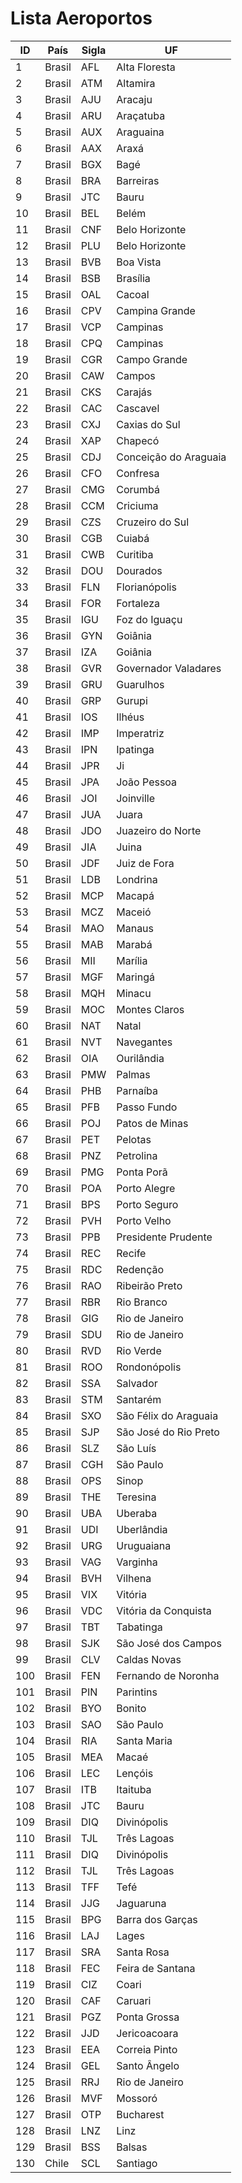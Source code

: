 # Lista Aeroportos

ID | País | Sigla | UF
|---|---|---|---|
1 | Brasil | AFL | Alta Floresta
2 | Brasil | ATM | Altamira
3 | Brasil | AJU | Aracaju
4 | Brasil | ARU | Araçatuba
5 | Brasil | AUX | Araguaina
6 | Brasil | AAX | Araxá
7 | Brasil | BGX | Bagé
8 | Brasil | BRA | Barreiras
9 | Brasil | JTC | Bauru
10 | Brasil | BEL | Belém
11 | Brasil | CNF | Belo Horizonte
12 | Brasil | PLU | Belo Horizonte
13 | Brasil | BVB | Boa Vista
14 | Brasil | BSB | Brasília
15 | Brasil | OAL | Cacoal
16 | Brasil | CPV | Campina Grande
17 | Brasil | VCP | Campinas
18 | Brasil | CPQ | Campinas
19 | Brasil | CGR | Campo Grande
20 | Brasil | CAW | Campos
21 | Brasil | CKS | Carajás
22 | Brasil | CAC | Cascavel
23 | Brasil | CXJ | Caxias do Sul
24 | Brasil | XAP | Chapecó
25 | Brasil | CDJ | Conceição do Araguaia
26 | Brasil | CFO | Confresa
27 | Brasil | CMG | Corumbá
28 | Brasil | CCM | Criciuma
29 | Brasil | CZS | Cruzeiro do Sul
30 | Brasil | CGB | Cuiabá
31 | Brasil | CWB | Curitiba
32 | Brasil | DOU | Dourados
33 | Brasil | FLN | Florianópolis
34 | Brasil | FOR | Fortaleza
35 | Brasil | IGU | Foz do Iguaçu
36 | Brasil | GYN | Goiânia
37 | Brasil | IZA | Goiânia
38 | Brasil | GVR | Governador Valadares
39 | Brasil | GRU | Guarulhos
40 | Brasil | GRP | Gurupi
41 | Brasil | IOS | Ilhéus
42 | Brasil | IMP | Imperatriz
43 | Brasil | IPN | Ipatinga
44 | Brasil | JPR | Ji|Paraná
45 | Brasil | JPA | João Pessoa
46 | Brasil | JOI | Joinville
47 | Brasil | JUA | Juara
48 | Brasil | JDO | Juazeiro do Norte
49 | Brasil | JIA | Juina
50 | Brasil | JDF | Juiz de Fora
51 | Brasil | LDB | Londrina
52 | Brasil | MCP | Macapá
53 | Brasil | MCZ | Maceió
54 | Brasil | MAO | Manaus
55 | Brasil | MAB | Marabá
56 | Brasil | MII | Marília
57 | Brasil | MGF | Maringá
58 | Brasil | MQH | Minacu
59 | Brasil | MOC | Montes Claros
60 | Brasil | NAT | Natal
61 | Brasil | NVT | Navegantes
62 | Brasil | OIA | Ourilândia
63 | Brasil | PMW | Palmas
64 | Brasil | PHB | Parnaíba
65 | Brasil | PFB | Passo Fundo
66 | Brasil | POJ | Patos de Minas
67 | Brasil | PET | Pelotas
68 | Brasil | PNZ | Petrolina
69 | Brasil | PMG | Ponta Porã
70 | Brasil | POA | Porto Alegre
71 | Brasil | BPS | Porto Seguro
72 | Brasil | PVH | Porto Velho
73 | Brasil | PPB | Presidente Prudente
74 | Brasil | REC | Recife
75 | Brasil | RDC | Redenção
76 | Brasil | RAO | Ribeirão Preto
77 | Brasil | RBR | Rio Branco
78 | Brasil | GIG | Rio de Janeiro
79 | Brasil | SDU | Rio de Janeiro
80 | Brasil | RVD | Rio Verde
81 | Brasil | ROO | Rondonópolis
82 | Brasil | SSA | Salvador
83 | Brasil | STM | Santarém
84 | Brasil | SXO | São Félix do Araguaia
85 | Brasil | SJP | São José do Rio Preto
86 | Brasil | SLZ | São Luís
87 | Brasil | CGH | São Paulo
88 | Brasil | OPS | Sinop
89 | Brasil | THE | Teresina
90 | Brasil | UBA | Uberaba
91 | Brasil | UDI | Uberlândia
92 | Brasil | URG | Uruguaiana
93 | Brasil | VAG | Varginha
94 | Brasil | BVH | Vilhena
95 | Brasil | VIX | Vitória
96 | Brasil | VDC | Vitória da Conquista
97 | Brasil | TBT | Tabatinga
98 | Brasil | SJK | São José dos Campos
99 | Brasil | CLV | Caldas Novas
100 | Brasil | FEN | Fernando de Noronha
101 | Brasil | PIN | Parintins
102 | Brasil | BYO | Bonito
103 | Brasil | SAO | São Paulo
104 | Brasil | RIA | Santa Maria
105 | Brasil | MEA | Macaé
106 | Brasil | LEC | Lençóis
107 | Brasil | ITB | Itaituba
108 | Brasil | JTC | Bauru
109 | Brasil | DIQ | Divinópolis
110 | Brasil | TJL | Três Lagoas
111 | Brasil | DIQ | Divinópolis
112 | Brasil | TJL | Três Lagoas
113 | Brasil | TFF | Tefé
114 | Brasil | JJG | Jaguaruna
115 | Brasil | BPG | Barra dos Garças
116 | Brasil | LAJ | Lages
117 | Brasil | SRA | Santa Rosa
118 | Brasil | FEC | Feira de Santana
119 | Brasil | CIZ | Coari
120 | Brasil | CAF | Caruari
121 | Brasil | PGZ | Ponta Grossa
122 | Brasil | JJD | Jericoacoara
123 | Brasil | EEA | Correia Pinto
124 | Brasil | GEL | Santo Ângelo
125 | Brasil | RRJ | Rio de Janeiro
126 | Brasil | MVF | Mossoró
127 | Brasil | OTP | Bucharest
128 | Brasil | LNZ | Linz
129 | Brasil | BSS | Balsas
130 | Chile | SCL | Santiago
